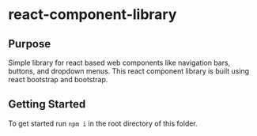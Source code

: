 # react-component-library

## Purpose
Simple library for react based web components like navigation bars, buttons, and dropdown menus. This react component library is built using react bootstrap and bootstrap. 

## Getting Started
To get started run `npm i` in the root directory of this folder. 


